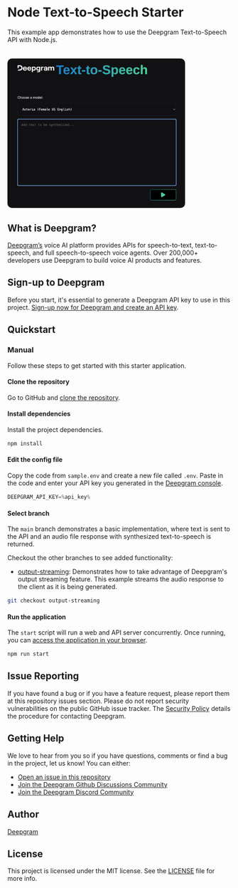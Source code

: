 # Node Text-to-Speech Starter

This example app demonstrates how to use the Deepgram Text-to-Speech API with Node.js.

<img src="/public/assets/preview-starter.png" alt="A preview of the app" style="width: 400px; height: auto; border-radius: 10px; margin-top: 20px;">

## What is Deepgram?

[Deepgram’s](https://deepgram.com/) voice AI platform provides APIs for speech-to-text, text-to-speech, and full speech-to-speech voice agents. Over 200,000+ developers use Deepgram to build voice AI products and features.

## Sign-up to Deepgram

Before you start, it's essential to generate a Deepgram API key to use in this project. [Sign-up now for Deepgram and create an API key](https://console.deepgram.com/signup?jump=keys).

## Quickstart

### Manual

Follow these steps to get started with this starter application.

#### Clone the repository

Go to GitHub and [clone the repository](https://github.com/deepgram-devs/text-to-speech-starter-node).

#### Install dependencies

Install the project dependencies.

```bash
npm install
```

#### Edit the config file

Copy the code from `sample.env` and create a new file called `.env`. Paste in the code and enter your API key you generated in the [Deepgram console](https://console.deepgram.com/).

```js
DEEPGRAM_API_KEY=%api_key%
```

#### Select branch

The `main` branch demonstrates a basic implementation, where text is sent to the API and an audio file response with synthesized text-to-speech is returned.

Checkout the other branches to see added functionality:

- [output-streaming](https://github.com/deepgram-starters/text-to-speech-starter-node/tree/output-streaming): Demonstrates how to take advantage of Deepgram's output streaming feature. This example streams the audio response to the client as it is being generated.

```bash
git checkout output-streaming
```

#### Run the application

The `start` script will run a web and API server concurrently. Once running, you can [access the application in your browser](http://localhost:3000/).

```bash
npm run start
```

## Issue Reporting

If you have found a bug or if you have a feature request, please report them at this repository issues section. Please do not report security vulnerabilities on the public GitHub issue tracker. The [Security Policy](./SECURITY.md) details the procedure for contacting Deepgram.

## Getting Help

We love to hear from you so if you have questions, comments or find a bug in the project, let us know! You can either:

- [Open an issue in this repository](https://github.com/deepgram-starters/live-node-starter/issues/new)
- [Join the Deepgram Github Discussions Community](https://github.com/orgs/deepgram/discussions)
- [Join the Deepgram Discord Community](https://discord.gg/xWRaCDBtW4)

## Author

[Deepgram](https://deepgram.com)

## License

This project is licensed under the MIT license. See the [LICENSE](./LICENSE) file for more info.
